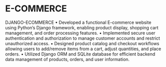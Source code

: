 # E-COMMERCE
DJANGO-ECOMMERCE
•	Developed a functional E-commerce website using Python’s Django framework, enabling product display, shopping cart management, and order processing features.
•	Implemented secure user authentication and authorization to manage customer accounts and restrict unauthorized access.
•	Designed product catalog and checkout workflows allowing users    to add/remove items from a cart, adjust quantities, and place orders.
•	Utilized Django ORM and SQLite database for efficient backend data management of products, orders, and user information.
